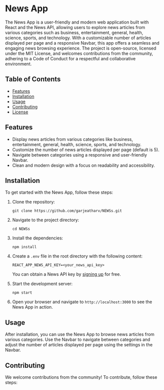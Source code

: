 # News App

The News App is a user-friendly and modern web application built with React and the News API, allowing users to explore news articles from various categories such as business, entertainment, general, health, science, sports, and technology. With a customizable number of articles displayed per page and a responsive Navbar, this app offers a seamless and engaging news browsing experience. The project is open-source, licensed under the MIT License, and welcomes contributions from the community, adhering to a Code of Conduct for a respectful and collaborative environment.

## Table of Contents

- [Features](#features)
- [Installation](#installation)
- [Usage](#usage)
- [Contributing](#contributing)
- [License](#license)

## Features

- Display news articles from various categories like business, entertainment, general, health, science, sports, and technology.
- Customize the number of news articles displayed per page (default is 5).
- Navigate between categories using a responsive and user-friendly Navbar.
- Clean and modern design with a focus on readability and accessibility.

## Installation

To get started with the News App, follow these steps:

1. Clone the repository:
   ```
   git clone https://github.com/garjeatharv/NEWSs.git
   ```

2. Navigate to the project directory:
   ```
   cd NEWSs
   ```

3. Install the dependencies:
   ```
   npm install
   ```

4. Create a `.env` file in the root directory with the following content:
   ```
   REACT_APP_NEWS_API_KEY=<your_news_api_key>
   ```
   You can obtain a News API key by [signing up](https://newsapi.org/register) for free.

5. Start the development server:
   ```
   npm start
   ```

6. Open your browser and navigate to `http://localhost:3000` to see the News App in action.

## Usage

After installation, you can use the News App to browse news articles from various categories. Use the Navbar to navigate between categories and adjust the number of articles displayed per page using the settings in the Navbar.

## Contributing

We welcome contributions from the community! To contribute, follow these steps:
